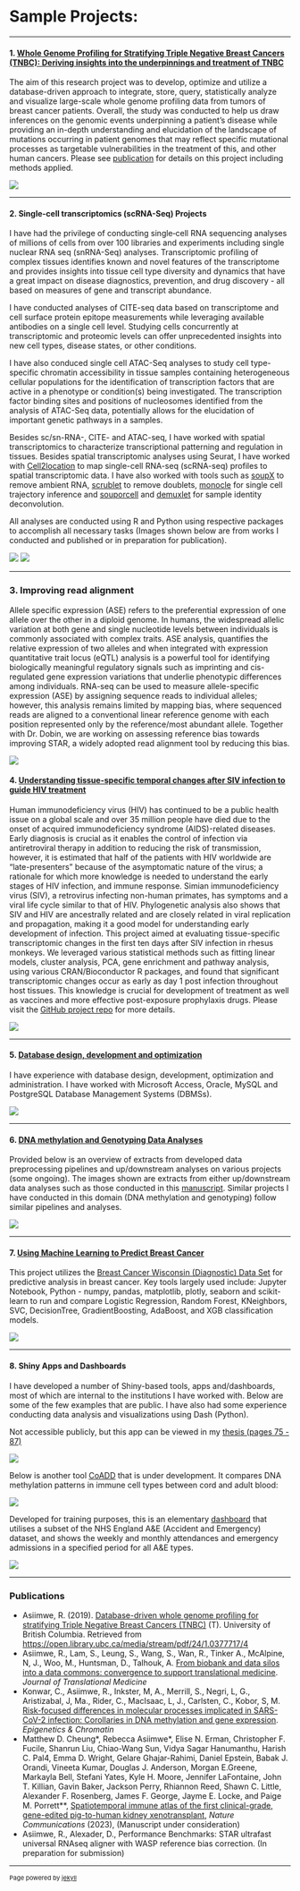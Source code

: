 # Sample Projects:
<!--# Portfolio -->

---
<!--## Sample Projects: -->

#### 1. [Whole Genome Profiling for Stratifying Triple Negative Breast Cancers (TNBC): Deriving insights into the underpinnings and treatment of TNBC](https://open.library.ubc.ca/media/stream/pdf/24/1.0377717/4)

The aim of this research project was to develop, optimize and utilize a database-driven approach to integrate, store, query, statistically analyze and visualize large-scale whole genome profiling data from tumors of breast cancer patients. Overall, the study was conducted to help us draw inferences on the genomic events underpinning a patient’s disease while providing an in-depth understanding and elucidation of the landscape of mutations occurring in patient genomes that may reflect specific mutational processes as targetable vulnerabilities in the treatment of this, and other human cancers. Please see [publication](https://open.library.ubc.ca/media/stream/pdf/24/1.0377717/4) for details on this project including methods applied. 

[<img src="images/TNBC_project.png?raw=true"/>](https://open.library.ubc.ca/media/stream/pdf/24/1.0377717/4)

---

#### 2. Single-cell transcriptomics (scRNA-Seq) Projects

I have had the privilege of conducting single‐cell RNA sequencing analyses of millions of cells from over 100 libraries and experiments including single nuclear RNA seq (snRNA-Seq) analyses. Transcriptomic profiling of complex tissues identifies known and novel features of the transcriptome and provides insights into tissue cell type diversity and dynamics that have a great impact on disease diagnostics, prevention, and drug discovery - all based on measures of gene and transcript abundance.

I have conducted analyses of CITE-seq data based on transcriptome and cell surface protein epitope measurements while leveraging available antibodies on a single cell level. Studying cells concurrently at transcriptomic and proteomic levels can offer unprecedented insights into new cell types, disease states, or other conditions.

I have also conduced single cell ATAC-Seq analyses to study cell type-specific chromatin accessibility in tissue samples containing heterogeneous cellular populations for the identification of transcription factors that are active in a phenotype or condition(s) being investigated. The transcription factor binding sites and positions of nucleosomes identified from the analysis of ATAC-Seq data, potentially allows for the elucidation of important genetic pathways in a samples.

Besides sc/sn-RNA-, CITE- and ATAC-seq, I have worked with spatial transcriptomics to characterize transcriptional patterning and regulation in tissues. Besides spatial transcriptomic analyses using Seurat, I have worked with [Cell2location]( https://www.nature.com/articles/s41587-021-01139-4) to map single-cell RNA-seq (scRNA-seq) profiles to spatial transcriptomic data.
I have also worked with tools such as [soupX]( https://academic.oup.com/gigascience/article/9/12/giaa151/6049831) to remove ambient RNA, [scrublet](https://www.cell.com/cell-systems/fulltext/S2405-4712(18)30474-5?_returnURL=https%3A%2F%2Flinkinghub.elsevier.com%2Fretrieve%2Fpii%2FS2405471218304745%3Fshowall%3Dtrue) to remove doublets, [monocle](http://cole-trapnell-lab.github.io/monocle-release/) for single cell trajectory inference and [souporcell](https://www.nature.com/articles/s41592-020-0820-1) and [demuxlet](https://www.nature.com/articles/nbt.4042) for sample identity deconvolution. 

All analyses are conducted using R and Python using respective packages to accomplish all necessary tasks (Images shown below are from works I conducted and published or in preparation for publication).


<img src="images/scRNA-Seq1.pdf?raw=true"/> 
<!---  <img src="https://github.com/rasiimwe/portfolio/blob/master/images/scRNA-Seq1.pdf"> --->
<!--- (https://github.com/rasiimwe/portfolio/blob/master/images/scRNA-Seq1.pdf)--->

<img src="images/scRNA-Seq2.pdf?raw=true"/>
<!---  <img src="https://github.com/rasiimwe/portfolio/blob/master/images/scRNA-Seq2.pdf"> --->

<!--- (https://github.com/rasiimwe/portfolio/blob/master/images/scRNA-Seq2.pdf) --->


---

### 3. Improving read alignment

Allele specific expression (ASE) refers to the preferential expression of one allele over the other in a diploid genome. In humans, the widespread allelic variation at both gene and single nucleotide levels between individuals is commonly associated with complex traits. ASE analysis, quantifies the relative expression of two alleles and when integrated with expression quantitative trait locus (eQTL) analysis is a powerful tool for identifying biologically meaningful regulatory signals such as imprinting and cis-regulated gene expression variations that underlie phenotypic differences among individuals. RNA-seq can be used to measure allele-specific expression (ASE) by assigning sequence reads to individual alleles; however, this analysis remains limited by mapping bias, where sequenced reads are aligned to a conventional linear reference genome with each position represented only by the reference/most abundant allele. Together with Dr. Dobin, we are working on assessing reference bias towards improving STAR, a widely adopted read alignment tool by reducing this bias. 

<img src="images/Alignment_project_cropped.png?raw=true"/>

<!--- <img src="drawing.jpg" alt="drawing" style="width:200px;"/> -->


#### 4. [Understanding tissue-specific temporal changes after SIV infection to guide HIV treatment](https://github.com/rasiimwe/Galaxy_Transcriptomics)

Human immunodeficiency virus (HIV) has continued to be a public health issue on a global scale and over 35 million people have died due to the onset of acquired immunodeficiency syndrome (AIDS)-related diseases. Early diagnosis is crucial as it enables the control of infection via antiretroviral therapy in addition to reducing the risk of transmission, however, it is estimated that half of the patients with HIV worldwide are “late-presenters” because of the asymptomatic nature of the virus; a rationale for which more knowledge is needed to understand the early stages of HIV infection, and immune response. Simian immunodeficiency virus (SIV), a retrovirus infecting non-human primates, has symptoms and a viral life cycle similar to that of HIV. Phylogenetic analysis also shows that SIV and HIV are ancestrally related and are closely related in viral replication and propagation, making it a good model for understanding early development of infection. This project aimed at evaluating tissue-specific transcriptomic changes in the first ten days after SIV infection in rhesus monkeys. We leveraged various statistical methods such as fitting linear models, cluster analysis, PCA, gene enrichment and pathway analysis, using various CRAN/Bioconductor R packages, and found that significant transcriptomic changes occur as early as day 1 post infection throughout host tissues. This knowledge is crucial for development of treatment as well as vaccines and more effective post-exposure prophylaxis drugs. Please visit the [GitHub project repo](https://github.com/rasiimwe/Galaxy_Transcriptomics/blob/main/README.md) for more details.

[<img src="images/HIV_project.png?raw=true"/>](https://github.com/rasiimwe/Galaxy_Transcriptomics/blob/main/Poster/Poster-FINAL.pdf)

---
#### 5. [Database design, development and optimization](https://open.library.ubc.ca/media/stream/pdf/24/1.0377717/4)

I have experience with database design, development, optimization and administration. I have worked with Microsoft Access, Oracle, MySQL and PostgreSQL Database Management Systems (DBMSs). 

[<img src="images/Databases.png?raw=true"/>](https://open.library.ubc.ca/media/stream/pdf/24/1.0377717/4)

---

#### 6. [DNA methylation and Genotyping Data Analyses](https://assets.researchsquare.com/files/rs-764250/v1_covered.pdf?c=1628604236)

Provided below is an overview of extracts from developed data preprocessing pipelines and up/downstream analyses on various projects (some ongoing). The images shown are extracts from either up/downstream data analyses such as those conducted in this [manuscript](https://epigeneticsandchromatin.biomedcentral.com/articles/10.1186/s13072-021-00428-1). Similar projects I have conducted in this domain (DNA methylation and genotyping) follow similar pipelines and analyses. <!--- - some soon to be published and released into the public domain as well. --->

<img src="images/DNAm.png?raw=true"/>

---

#### 7. [Using Machine Learning to Predict Breast Cancer](https://github.com/rasiimwe/Code_Examples/blob/main/Predicting_Breast_Cancer_Using_Machine_Learning.ipynb)

This project utilizes the [Breast Cancer Wisconsin (Diagnostic) Data Set](https://archive.ics.uci.edu/ml/datasets/Breast+Cancer+Wisconsin+%28Diagnostic%29) for predictive analysis in breast cancer. Key tools largely used include: Jupyter Notebook, Python - numpy, pandas, matplotlib, plotly, seaborn and scikit-learn to run and compare Logistic Regression, Random Forest, KNeighbors, SVC, DecisionTree, GradientBoosting, AdaBoost, and XGB classification models.

[<img src="images/Breast_Cancer_Prediction.png?raw=true"/>](https://github.com/rasiimwe/Code_Examples/blob/main/Predicting_Breast_Cancer_Using_Machine_Learning.ipynb)


---

#### 8. Shiny Apps and Dashboards

I have developed a number of Shiny-based tools, apps and/dashboards, most of which are internal to the institutions I have worked with. Below are some of the few examples that are public. I have also had some experience conducting data analysis and visualizations using Dash (Python).

Not accessible publicly, but this app can be viewed in my [thesis (pages 75 - 87)](https://open.library.ubc.ca/media/stream/pdf/24/1.0377717/4)

[<img src="images/Shinyapp1.png?raw=true"/>](https://open.library.ubc.ca/media/stream/pdf/24/1.0377717/4)

Below is another tool [CoADD](https://rasiimwe.shinyapps.io/CoADD/) that is under development.  It compares DNA methylation patterns in immune cell types between cord and adult blood:

<img src="images/Shinyapp2.png?raw=true"/>


Developed for training purposes, this is an elementary [dashboard](https://rasiimwe.shinyapps.io/NHS_A_and_E_Example_App/) that utilises a subset of the NHS England A&E (Accident and Emergency) dataset, and shows the weekly and monthly attendances and emergency admissions in a specified period for all A&E types.

[<img src="images/shiny4A.png?raw=true"/>](https://rasiimwe.shinyapps.io/NHS_A_and_E_Example_App/)


---

### Publications
- Asiimwe, R. (2019). [Database-driven whole genome profiling for stratifying Triple Negative Breast Cancers (TNBC)](https://open.library.ubc.ca/media/stream/pdf/24/1.0377717/4) (T). University of British Columbia. Retrieved from https://open.library.ubc.ca/media/stream/pdf/24/1.0377717/4
- Asiimwe, R., Lam, S., Leung, S., Wang, S., Wan, R., Tinker A., McAlpine, N, J., Woo, M., Huntsman, D., Talhouk, A.  [From biobank and data silos into a data commons: convergence to support translational medicine](https://translational-medicine.biomedcentral.com/articles/10.1186/s12967-021-03147-z). *Journal of Translational Medicine* 
- Konwar, C., Asiimwe, R., Inkster, M, A., Merrill, S., Negri, L, G., Aristizabal, J, Ma., Rider, C., MacIsaac, L, J., Carlsten, C., Kobor, S, M. [Risk-focused differences in molecular processes implicated in SARS-CoV-2 infection: Corollaries in DNA methylation and gene expression](https://epigeneticsandchromatin.biomedcentral.com/articles/10.1186/s13072-021-00428-1). *Epigenetics & Chromatin* 
- Matthew D. Cheung\*, Rebecca Asiimwe\*, Elise N. Erman, Christopher F. Fucile, Shanrun Liu, Chiao-Wang Sun, Vidya Sagar Hanumanthu, Harish C. Pal4, Emma D. Wright, Gelare Ghajar-Rahimi, Daniel Epstein, Babak J. Orandi, Vineeta Kumar, Douglas J. Anderson, Morgan E.Greene, Markayla Bell, Stefani Yates, Kyle H. Moore, Jennifer LaFontaine, John T. Killian, Gavin Baker, Jackson Perry, Rhiannon Reed, Shawn C. Little, Alexander F. Rosenberg, James F. George, Jayme E. Locke, and Paige M. Porrett\*\*, [Spatiotemporal immune atlas of the first clinical-grade, gene-edited pig-to-human kidney xenotransplant](https://www.ncbi.nlm.nih.gov/pmc/articles/PMC9882594/), *Nature Communications* (2023), (Manuscript under consideration)
- Asiimwe, R., Alexader, D., Performance Benchmarks: STAR ultrafast universal RNAseq aligner with WASP reference bias correction. (In preparation for submission)   
<!-- - Asiimwe, R., Konwar, C., Merrill, S., MacIsaac, L, J., Katia, R., Crowell, E, S., Kobor, S, M., Conradt, E. Placental DNA methylation changes associated with opioid use during pregnancy. (In preparation for submission) -->

---
<p style="font-size:11px">Page powered by <a href="https://jekyllrb.com">jekyll</a></p>
<!-- Remove above link if you don't want to attibute -->
